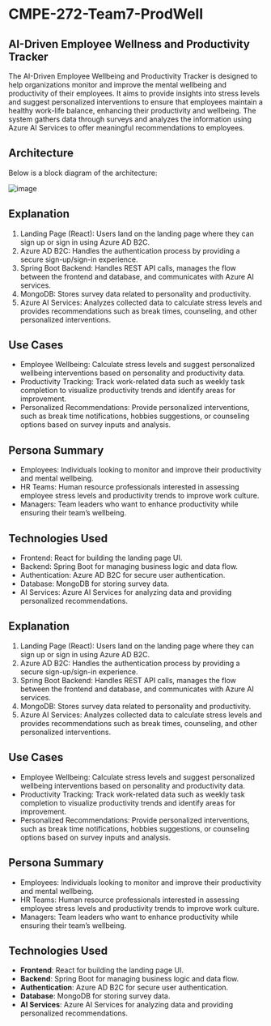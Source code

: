# CMPE-272-Team7-ProdWell

## AI-Driven Employee Wellness and Productivity Tracker
The AI-Driven Employee Wellbeing and Productivity Tracker is designed to help organizations monitor and improve the mental wellbeing and productivity of their employees. It aims to provide insights into stress levels and suggest personalized interventions to ensure that employees maintain a healthy work-life balance, enhancing their productivity and wellbeing. The system gathers data through surveys and analyzes the information using Azure AI Services to offer meaningful recommendations to employees.

## Architecture

Below is a block diagram of the architecture:

![image](https://github.com/user-attachments/assets/407a25fd-0a0e-431f-9e6d-c40f713ac2a1)

## Explanation
1. Landing Page (React): Users land on the landing page where they can sign up or sign in using Azure AD B2C.<br/>
2. Azure AD B2C: Handles the authentication process by providing a secure sign-up/sign-in experience.<br/>
3. Spring Boot Backend: Handles REST API calls, manages the flow between the frontend and database, and communicates with Azure AI services.<br/>
4. MongoDB: Stores survey data related to personality and productivity.<br/>
5. Azure AI Services: Analyzes collected data to calculate stress levels and provides recommendations such as break times, counseling, and other personalized interventions.<br/>

## Use Cases
* Employee Wellbeing: Calculate stress levels and suggest personalized wellbeing interventions based on personality and productivity data.<br/>
* Productivity Tracking: Track work-related data such as weekly task completion to visualize productivity trends and identify areas for improvement.<br/>
* Personalized Recommendations: Provide personalized interventions, such as break time notifications, hobbies suggestions, or counseling options based on survey inputs and analysis.<br/>

## Persona Summary
* Employees: Individuals looking to monitor and improve their productivity and mental wellbeing.<br/>
* HR Teams: Human resource professionals interested in assessing employee stress levels and productivity trends to improve work culture.<br/>
* Managers: Team leaders who want to enhance productivity while ensuring their team’s wellbeing.<br/>

## Technologies Used
* Frontend: React for building the landing page UI.<br/>
* Backend: Spring Boot for managing business logic and data flow.<br/>
* Authentication: Azure AD B2C for secure user authentication.<br/>
* Database: MongoDB for storing survey data.<br/>
* AI Services: Azure AI Services for analyzing data and providing personalized recommendations.<br/>

## Explanation
1. Landing Page (React): Users land on the landing page where they can sign up or sign in using Azure AD B2C.<br/>
2. Azure AD B2C: Handles the authentication process by providing a secure sign-up/sign-in experience.<br/>
3. Spring Boot Backend: Handles REST API calls, manages the flow between the frontend and database, and communicates with Azure AI services.<br/>
4. MongoDB: Stores survey data related to personality and productivity.<br/>
5. Azure AI Services: Analyzes collected data to calculate stress levels and provides recommendations such as break times, counseling, and other personalized interventions.<br/>

## Use Cases
* Employee Wellbeing: Calculate stress levels and suggest personalized wellbeing interventions based on personality and productivity data.<br/>
* Productivity Tracking: Track work-related data such as weekly task completion to visualize productivity trends and identify areas for improvement.<br/>
* Personalized Recommendations: Provide personalized interventions, such as break time notifications, hobbies suggestions, or counseling options based on survey inputs and analysis.<br/>

## Persona Summary
* Employees: Individuals looking to monitor and improve their productivity and mental wellbeing.<br/>
* HR Teams: Human resource professionals interested in assessing employee stress levels and productivity trends to improve work culture.<br/>
* Managers: Team leaders who want to enhance productivity while ensuring their team’s wellbeing.<br/>

## Technologies Used
* **Frontend**: React for building the landing page UI.<br/>
* **Backend**: Spring Boot for managing business logic and data flow.<br/>
* **Authentication**: Azure AD B2C for secure user authentication.<br/>
* **Database**: MongoDB for storing survey data.<br/>
* **AI Services**: Azure AI Services for analyzing data and providing personalized recommendations.<br/>

